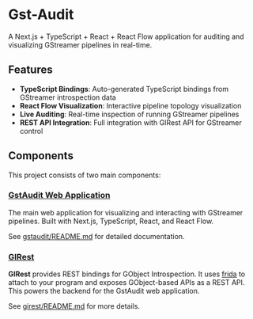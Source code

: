 # Gst-Audit

A Next.js + TypeScript + React + React Flow application for auditing and visualizing GStreamer pipelines in real-time.

## Features

- **TypeScript Bindings**: Auto-generated TypeScript bindings from GStreamer introspection data
- **React Flow Visualization**: Interactive pipeline topology visualization
- **Live Auditing**: Real-time inspection of running GStreamer pipelines
- **REST API Integration**: Full integration with GIRest API for GStreamer control

## Components

This project consists of two main components:

### [GstAudit Web Application](gstaudit/)

The main web application for visualizing and interacting with GStreamer pipelines. Built with Next.js, TypeScript, React, and React Flow.

See [gstaudit/README.md](gstaudit/README.md) for detailed documentation.

### [GIRest](girest/)

**GIRest** provides REST bindings for GObject Introspection. It uses [frida](https://frida.re) to attach to your program and exposes GObject-based APIs as a REST API. This powers the backend for the GstAudit web application.

See [girest/README.md](girest/README.md) for more details.


